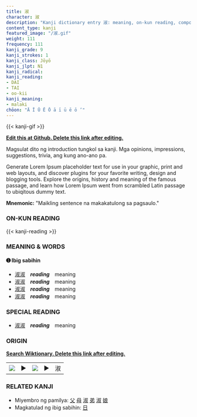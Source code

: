 ```yaml
---
title: 淑
character: 淑
description: "Kanji dictionary entry 淑: meaning, on-kun reading, compounds, origin, related kanji"
content_type: kanji
featured_image: "/淑.gif"
weight: 111
frequency: 111
kanji_grade: 9
kanji_strokes: 1
kanji_class: Jōyō
kanji_jlpt: N1
kanji_radical: 
kanji_reading: 
- DAI
- TAI
- oo-kii
kanji_meaning:
- malaki
chōon: "Ā Ī Ū Ē Ō ā ī ū ē ō ’"
---
```

[//]: # (Don't edit the line below. Kanji animated GIF code is automatically generated.)
{{< kanji-gif >}}

[//]: # (Edit below this line.)

**[Edit this at Github. Delete this link after editing.](https://github.com/tim0g/tim/tree/main/content/kanji/淑/index.md)**

Magsulat dito ng introduction tungkol sa kanji. Mga opinions, impressions, suggestions, trivia, ang kung ano-ano pa.

Generate Lorem Ipsum placeholder text for use in your graphic, print and web layouts, and discover plugins for your favorite writing, design and blogging tools. Explore the origins, history and meaning of the famous passage, and learn how Lorem Ipsum went from scrambled Latin passage to ubiqitous dummy text.
 
**Mnemonic:** "Maikling sentence na makakatulong sa pagsaulo."

### ON-KUN READING

[//]: # (Don't edit the line below. ON-KUN READING code is automatically generated.)
{{< kanji-reading >}}

### MEANING & WORDS

#### ➊ **Ibig sabihin**
  - [淑](../淑)[淑](../淑)　***reading***　meaning
  - [淑](../淑)[淑](../淑)　***reading***　meaning
  - [淑](../淑)[淑](../淑)　***reading***　meaning
  - [淑](../淑)[淑](../淑)　***reading***　meaning

### SPECIAL READING
  - [淑](../淑)[淑](../淑)　***reading***　meaning

### ORIGIN

**[Search Wiktionary. Delete this link after editing.](https://wiktionary.org/wiki/淑)**
<table class="kanji-table"><tr><td>
<img src="60px-淑-bronze.svg.png">
</td><td>▶</td><td>
<img src="60px-淑-oracle.svg.png">
</td><td>▶</td>
<td class="kanji-origin">淑</td>
</tr></table>

### RELATED KANJI
- Miyembro ng pamilya: [父](../父) [母](../母) [淑](../淑) [弟](../弟) [淑](../淑) [娘](../娘)
- Magkatulad ng ibig sabihin: [日](../日)
